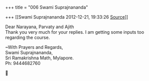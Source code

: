 +++
title = "006 Swami Suprajnananda"

+++
[[Swami Suprajnananda	2012-12-21, 19:33:26 [Source](https://groups.google.com/g/samskrita/c/QEEE6RXqg0M)]]



Dear Narayana, Parvaty and Ajith  
Thank you very much for your replies. I am getting some inputs too  
regarding the course.  

  
\~With Prayers and Regards,  
Swami Suprajnananda,  
Sri Ramakrishna Math, Mylapore.  
Ph: 9444682760  
  
  



